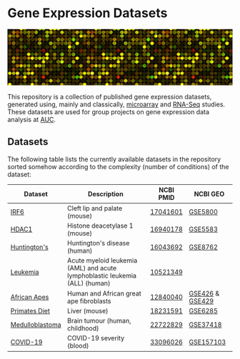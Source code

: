 # Gene Expression Datasets

![DNA](images/microarray.png)

This repository is a collection of published gene expression datasets, generated using, mainly and classically, [microarray](https://en.wikipedia.org/wiki/DNA_microarray) and [RNA-Seq](https://en.wikipedia.org/wiki/RNA-Seq) studies. These datasets are used for group projects on gene expression data analysis at [AUC](https://www.aucegypt.edu/home).

## Datasets
The following table lists the currently available datasets in the repository sorted somehow according to the complexity (number of conditions) of the dataset:

| Dataset | Description | NCBI PMID | NCBI GEO |
| --- | --- | --- | --- |
| [IRF6](https://github.com/ahmedmoustafa/gene-expression-datasets/tree/main/datasets/irf6) | Cleft lip and palate (mouse) | [17041601](https://pubmed.ncbi.nlm.nih.gov/17041601/) | [GSE5800](https://www.ncbi.nlm.nih.gov/geo/query/acc.cgi?acc=GSE5800) |
| [HDAC1](https://github.com/ahmedmoustafa/gene-expression-datasets/tree/main/datasets/hdac1) | Histone deacetylase 1 (mouse) | [16940178](https://pubmed.ncbi.nlm.nih.gov/16940178/) | [GSE5583](https://www.ncbi.nlm.nih.gov/geo/query/acc.cgi?acc=GSE5583) |
| [Huntington's](https://github.com/ahmedmoustafa/gene-expression-datasets/tree/main/datasets/huntingtons) | Huntington's disease (human) | [16043692](https://pubmed.ncbi.nlm.nih.gov/16043692/) | [GSE8762](https://www.ncbi.nlm.nih.gov/geo/query/acc.cgi?acc=GSE8762) |
| [Leukemia](https://github.com/ahmedmoustafa/gene-expression-datasets/tree/main/datasets/leukemia) | Acute myeloid leukemia (AML) and acute lymphoblastic leukemia (ALL) (human) | [10521349](https://pubmed.ncbi.nlm.nih.gov/10521349/) | |
| [African Apes](https://github.com/ahmedmoustafa/gene-expression-datasets/tree/main/datasets/african_apes) | Human and African great ape fibroblasts | [12840040](https://pubmed.ncbi.nlm.nih.gov/12840040/) | [GSE426](https://www.ncbi.nlm.nih.gov/geo/query/acc.cgi?acc=GSE426) & [GSE429](https://www.ncbi.nlm.nih.gov/geo/query/acc.cgi?acc=GSE429) | 
| [Primates Diet](https://github.com/ahmedmoustafa/gene-expression-datasets/tree/main/datasets/primates_diet) | Liver (mouse) | [18231591](https://pubmed.ncbi.nlm.nih.gov/18231591/) | [GSE6285](https://www.ncbi.nlm.nih.gov/geo/query/acc.cgi?acc=GSE6285) |
| [Medulloblastoma](https://github.com/ahmedmoustafa/gene-expression-datasets/tree/main/datasets/medulloblastoma) | Brain tumour (human, childhood) | [22722829](https://pubmed.ncbi.nlm.nih.gov/22722829/) | [GSE37418](https://www.ncbi.nlm.nih.gov/geo/query/acc.cgi?acc=GSE37418) |
| [COVID-19](https://github.com/ahmedmoustafa/gene-expression-datasets/tree/main/datasets/covid19) | COVID-19 severity (blood) | [33096026](https://pubmed.ncbi.nlm.nih.gov/33096026/) | [GSE157103](https://www.ncbi.nlm.nih.gov/geo/query/acc.cgi?acc=GSE157103) |

